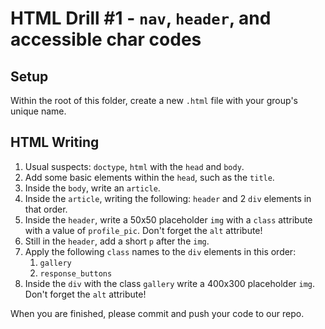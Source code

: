 # HTML Drill #1 - `nav`, `header`, and accessible char codes

## Setup

Within the root of this folder, create a new `.html` file with your group's unique name.

## HTML Writing

1. Usual suspects: `doctype`, `html` with the `head` and `body`.
2. Add some basic elements within the `head`, such as the `title`.
3. Inside the `body`, write an `article`.
4. Inside the `article`, writing the following: `header` and 2 `div` elements in that order.
5. Inside the `header`, write a 50x50 placeholder `img` with a `class` attribute with a value of `profile_pic`. Don't forget the `alt` attribute!
6. Still in the `header`, add a short `p` after the `img`.
7. Apply the following `class` names to the `div` elements in this order:
   1. `gallery`
   2. `response_buttons`
8. Inside the `div` with the class `gallery` write a 400x300 placeholder `img`. Don't forget the `alt` attribute!

When you are finished, please commit and push your code to our repo.